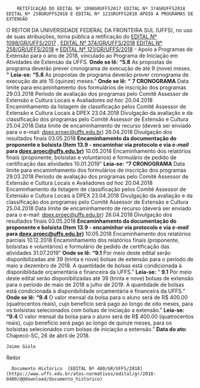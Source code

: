         RETIFICAÇÃO DO EDITAL Nº 1098GRUFFS2017 EDITAL Nº 374GRUFFS2018 EDITAL Nº 258GRUFFS2018 E EDITAL Nº 121GRUFFS2018 APOIO A PROGRAMAS DE EXTENSÃO  

 O REITOR DA UNIVERSIDADE FEDERAL DA FRONTEIRA SUL (UFFS), no uso de suas atribuições, torna pública a retificação do [EDITAL Nº 1098/GR/UFFS/2017](https://www.uffs.edu.br/atos-normativos/edital/gr/2017-1098)  , [EDITAL Nº 374/GR/UFFS/2018](https://www.uffs.edu.br/atos-normativos/edital/gr/2018-0374)  [EDITAL Nº 258/GR/UFFS/2018](https://www.uffs.edu.br/atos-normativos/edital/gr/2018-0258)  e [EDITAL Nº 121/GR/UFFS/2018](https://www.uffs.edu.br/atos-normativos/edital/gr/2018-0121)  - Apoio a Programas de Extensão para o ano de 2018, vinculado ao Programa de Iniciação em Atividades de Extensão da UFFS.   **Onde se lê:**  **“5.8** As propostas de programa deverão prever cronograma de execução de até 9 (nove) meses. **”**    **Leia-se:**  **“5.8** As propostas de programa deverão prever cronograma de execução de até 15 (quinze) meses.”   **Onde se lê:**  **“**  **7 CRONOGRAMA**     Data limite para encaminhamento dos formulários de inscrição dos programas  29.03.2018     Período de avaliação dos programas pelo Comitê Assessor de Extensão e Cultura Locais e Avaliadores *ad hoc*    20.04.2018     Encaminhamento da listagem de classificação pelos Comitê Assessor de Extensão e Cultura Locais à DPEX   23.04.2018     Divulgação da avaliação e da classificação dos programas pelo Comitê Assessor de Extensão e Cultura   25.04.2018     Data limite de encaminhamento de recurso (deverá ser enviado para o e-mail: dpex.proec@uffs.edu.br)   26.04.2018     Divulgação dos resultados finais   03.05.2018     **Encaminhamento da documentação do proponente e bolsista (Item 13.9 - encaminhar via protocolo e via *e-mail* para dpex.proec@uffs.edu.br)**    10.05.2018     Encaminhamento dos relatórios finais (proponente, bolsistas e voluntários) e formulário de pedido de certificação das atividades   10.01.2019”       **Leia-se:**  **“7 CRONOGRAMA**      Data limite para encaminhamento dos formulários de inscrição dos programas   29.03.2018     Período de avaliação dos programas pelo Comitê Assessor de Extensão e Cultura Locais e Avaliadores *ad hoc*    20.04.2018     Encaminhamento da listagem de classificação pelos Comitê Assessor de Extensão e Cultura Locais à DPEX   23.04.2018     Divulgação da avaliação e da classificação dos programas pelo Comitê Assessor de Extensão e Cultura   25.04.2018     Data limite de encaminhamento de recurso (deverá ser enviado para o e-mail: dpex.proec@uffs.edu.br)   26.04.2018     Divulgação dos resultados finais   03.05.2018     **Encaminhamento da documentação do proponente e bolsista (Item 13.9 - encaminhar via protocolo e via *e-mail* para dpex.proec@uffs.edu.br)**    10.05.2018     Encaminhamento dos relatórios parciais   10.12.2018     Encaminhamento dos relatórios finais (proponente, bolsistas e voluntários) e formulário de pedido de certificação das atividades   31.07.2019”        **Onde se lê:**  **“9.1** Por meio deste edital serão disponibilizadas até 39 (trinta e nove) bolsas de extensão para o período de maio a dezembro de 2018. A quantidade de bolsas está condicionada à disponibilidade orçamentária e financeira da UFFS.”   **Leia-se:**  “ **9.1** Por meio deste edital serão disponibilizadas até 39 (trinta e nove) bolsas de extensão para o período de maio de 2018 a julho de 2019. A quantidade de bolsas está condicionada à disponibilidade orçamentária e financeira da UFFS.”   **Onde se lê:**  **“9.4** O valor mensal da bolsa para o aluno será de R$ 400.00 (quatrocentos reais), cujo benefício será pago ao longo de oito meses, para os bolsistas selecionados com bolsas de iniciação a extensão.”   **Leia-se:**  **“9.4** O valor mensal da bolsa para o aluno será de R$ 400.00 (quatrocentos reais), cujo benefício será pago ao longo de quinze meses, para os bolsistas selecionados com bolsas de iniciação a extensão.”      **Data do ato:** Chapecó-SC, 26 de abril de 2018.   
 

    Jaime Giolo   
 Reitor 

      Documento Histórico  [EDITAL Nº 480/GR/UFFS/2018](https://www.uffs.edu.br/atos-normativos/edital/gr/2018-0480/@@download/documento_historico)     
      